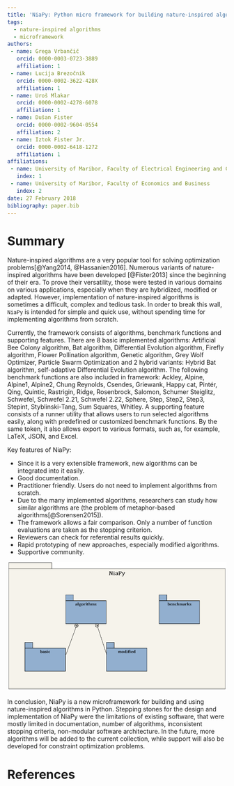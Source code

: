 ```yaml
---
title: 'NiaPy: Python micro framework for building nature-inspired algorithms'
tags:
  - nature-inspired algorithms
  - microframework
authors:
 - name: Grega Vrbančič
   orcid: 0000-0003-0723-3889
   affiliation: 1
 - name: Lucija Brezočnik
   orcid: 0000-0002-3622-428X
   affiliation: 1
 - name: Uroš Mlakar
   orcid: 0000-0002-4278-6078
   affiliation: 1
 - name: Dušan Fister
   orcid: 0000-0002-9604-0554
   affiliation: 2
 - name: Iztok Fister Jr.
   orcid: 0000-0002-6418-1272
   affiliation: 1
affiliations:
 - name: University of Maribor, Faculty of Electrical Engineering and Computer Science
   index: 1
 - name: University of Maribor, Faculty of Economics and Business
   index: 2
date: 27 February 2018
bibliography: paper.bib
---
```


# Summary

Nature-inspired algorithms are a very popular tool for solving optimization problems[@Yang2014, @Hassanien2016]. Numerous variants of nature-inspired algorithms have been developed [@Fister2013] since the beginning of their era. To prove their versatility, those were tested in various domains on various applications, especially when they are hybridized, modified or adapted. However, implementation of nature-inspired algorithms is sometimes a difficult, complex and tedious task. In order to break this wall, `NiaPy` is intended for simple and quick use, without spending time for implementing algorithms from scratch.

Currently, the framework consists of algorithms, benchmark functions and supporting features. There are 8 basic implemented algorithms: Artificial Bee Colony algorithm, Bat algorithm, Differential Evolution algorithm, Firefly algorithm, Flower Pollination algorithm, Genetic algorithm, Grey Wolf Optimizer, Particle Swarm Optimization and 2 hybrid variants: Hybrid Bat algorithm, self-adaptive Differential Evolution algorithm. The following benchmark functions are also included in framework: Ackley, Alpine, Alpine1, Alpine2, Chung Reynolds, Csendes, Griewank, Happy cat, Pintér, Qing, Quintic, Rastrigin, Ridge, Rosenbrock, Salomon, Schumer Steiglitz, Schwefel, Schwefel 2.21, Schwefel 2.22, Sphere, Step, Step2, Step3, Stepint, Styblinski-Tang, Sum Squares, Whitley. A supporting feature consists of a runner utility that allows users to run selected algorithms easily, along with predefined or customized benchmark functions. By the same token, it also allows export to various formats, such as, for example, LaTeX, JSON, and Excel.

Key features of NiaPy:

- Since it is a very extensible framework, new algorithms can be integrated into it easily.
- Good documentation.
- Practitioner friendly. Users do not need to implement algorithms from scratch.
- Due to the many implemented algorithms, researchers can study how similar algorithms are (the problem of metaphor-based algorithms[@Sorensen2015]).
- The framework allows a fair comparison. Only a number of function evaluations are taken as the stopping criterion.
- Reviewers can check for referential results quickly.
- Rapid prototyping of new approaches, especially modified algorithms.
- Supportive community.

![NiaPy architecture](NiaPyDiagram.png)

In conclusion, NiaPy is a new microframework for building and using nature-inspired algorithms in Python. Stepping stones for the design and implementation of NiaPy were the limitations of existing software, that were mostly limited in documentation, number of algorithms, inconsistent stopping criteria, non-modular software architecture. In the future, more algorithms will be added to the current collection, while support will also be developed for constraint optimization problems.

[//]: # "EFAshiny is a user-friendly web application for exploratory factor analysis"

# References
